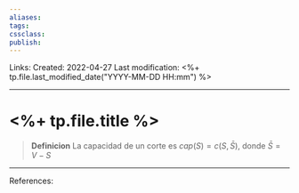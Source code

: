 ```yaml
---
aliases: 
tags: 
cssclass: 
publish: 
---
```


Links: 
Created: 2022-04-27
Last modification: <%+ tp.file.last_modified_date("YYYY-MM-DD HH:mm") %>

---
# <%+ tp.file.title %>
> **Definicion**
>La capacidad de un corte es $cap(S) = c(S, \bar{S})$, donde $\bar{S}= V − S$

---
References: 